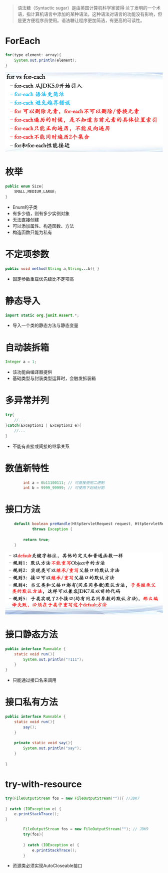 >语法糖（Syntactic sugar）是由英国计算机科学家彼得·兰丁发明的一个术语，指计算机语言中添加的某种语法，这种语法对语言的功能没有影响，但是更方便程序员使用。语法糖让程序更加简洁，有更高的可读性。

# ForEach

```java
for(type element: array){
    System.out.println(element);
}
```

![批注 2019-10-20 163312](/assets/批注%202019-10-20%20163312.png)

# 枚举

```java
public enum Size{
    SMALL,MEDIUM,LARGE;
}
```

- Enum的子类
- 有多少值，则有多少实例对象
- 无法直接创建
- 可以添加属性、构造函数、方法
- 构造函数只能为私有

# 不定项参数

```java
public void method(String a,String...b){ }
```

- 固定参数重载优先级比不定项高

# 静态导入

```java
import static org.junit.Assert.*;
```

- 导入一个类的静态方法与静态变量

# 自动装拆箱

```java
Integer a = 1;
```

- 该功能由编译器提供
- 基础类型与封装类型运算时，会触发拆装箱

# 多异常并列

```java
try{
    //...
}catch(Exception1 | Exception2 e){
    //...
}
```

- 不能有直接或间接的继承关系

# 数值新特性

```java
        int a = 0b11100111; // 可直接使用二进制
        int b = 9999_99999; // 可使用下划线分割
```

# 接口方法

```java
	default boolean preHandle(HttpServletRequest request, HttpServletResponse response, Object handler)
			throws Exception {

		return true;
	}
```

![批注 2019-10-20 194253](/assets/批注%202019-10-20%20194253.png)

# 接口静态方法

```java
public interface Runnable {
    static void run(){
        System.out.println("!111");
    }
}
```

- 只能通过接口名来调用

# 接口私有方法

```java
public interface Runnable {
    static void run(){
        say();
    }
    
    private static void say(){
        System.out.println("say");
    }
        
}
```

# try-with-resource

```java
try(FileOutputStream fos = new FileOutputStream("")){ //JDK7
            
} catch (IOException e) {
    e.printStackTrace();
}
```

```java
        FileOutputStream fos = new FileOutputStream(""); // JDK9
        try(fos){

        } catch (IOException e) {
            e.printStackTrace();
        }
```

- 资源类必须实现AutoCloseable接口



